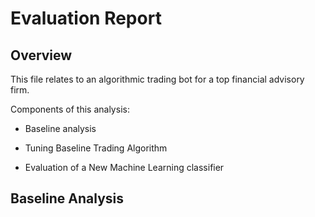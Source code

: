 # Evaluation Report

## Overview

This file relates to an algorithmic trading bot for a top financial advisory firm.

Components of this analysis:

- Baseline analysis

- Tuning Baseline Trading Algorithm

- Evaluation of a New Machine Learning classifier

## Baseline Analysis

